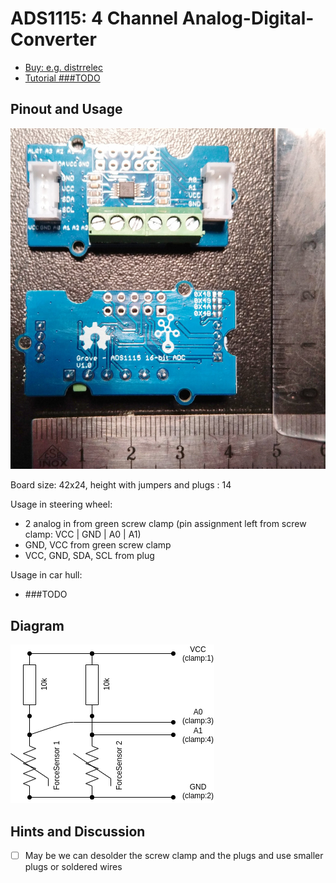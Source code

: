 # ADS1115: 4 Channel Analog-Digital-Converter

- [Buy: e.g. distrrelec](https://www.distrelec.ch/en/ads1115-channel-16-bit-analogue-to-digital-converter-with-programmable-amplifier-gain-seeed-studio-109020041/p/30180590?q=Grove+ADS1115&pos=1&origPos=1&origPageSize=50&track=true)
- [Tutorial ###TODO]()

## Pinout and Usage

![image-20210605181710276](.ADS1115--ADC0_ADC1_ADC2-infos/image-20210605181710276.png)

Board size: 42x24, height with jumpers and plugs : 14

Usage in steering wheel: 

  - 2 analog in from green screw clamp (pin assignment left from screw clamp: VCC | GND | A0 | A1)
  - GND, VCC from green screw clamp
  - VCC, GND, SDA, SCL from plug

Usage in car hull:

  - ###TODO

## Diagram

![img](.ADS1115--ADC0_ADC1_ADC2-infos/FSR-CurcuitDiagram.drawio.png)

## Hints and Discussion

- [ ] May be we can desolder the screw clamp and the plugs and use smaller plugs or soldered wires

  
